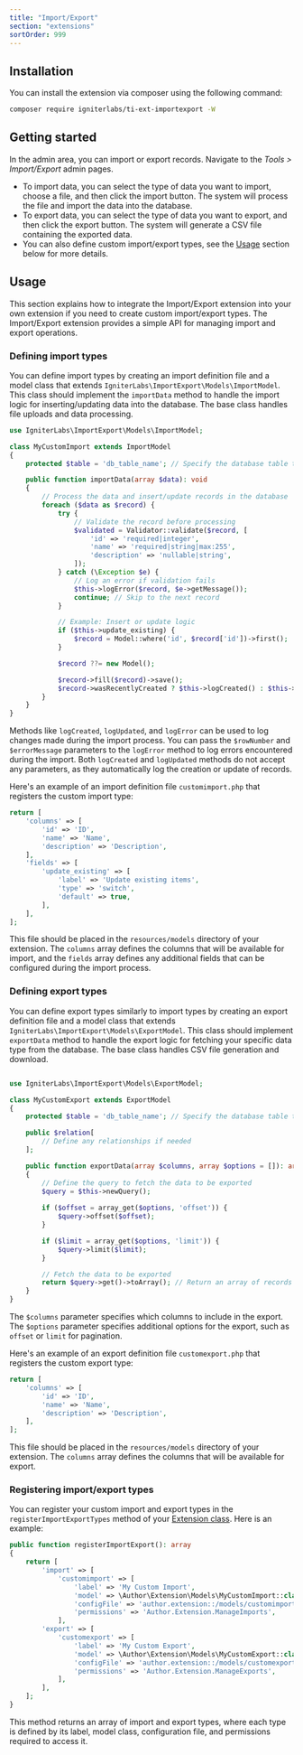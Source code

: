 ```yaml
---
title: "Import/Export"
section: "extensions"
sortOrder: 999
---
```


## Installation

You can install the extension via composer using the following command:

```bash
composer require igniterlabs/ti-ext-importexport -W
```

## Getting started

In the admin area, you can import or export records. Navigate to the _Tools > Import/Export_ admin pages.

- To import data, you can select the type of data you want to import, choose a file, and then click the import button. The system will process the file and import the data into the database.
- To export data, you can select the type of data you want to export, and then click the export button. The system will generate a CSV file containing the exported data.
- You can also define custom import/export types, see the [Usage](#usage) section below for more details.

## Usage

This section explains how to integrate the Import/Export extension into your own extension if you need to create custom import/export types. The Import/Export extension provides a simple API for managing import and export operations.

### Defining import types

You can define import types by creating an import definition file and a model class that extends `IgniterLabs\ImportExport\Models\ImportModel`. This class should implement the `importData` method to handle the import logic for inserting/updating data into the database. The base class handles file uploads and data processing.

```php
use IgniterLabs\ImportExport\Models\ImportModel;

class MyCustomImport extends ImportModel
{
    protected $table = 'db_table_name'; // Specify the database table to import data into

    public function importData(array $data): void
    {
        // Process the data and insert/update records in the database
        foreach ($data as $record) {
            try {
                // Validate the record before processing
                $validated = Validator::validate($record, [
                    'id' => 'required|integer',
                    'name' => 'required|string|max:255',
                    'description' => 'nullable|string',
                ]);
            } catch (\Exception $e) {
                // Log an error if validation fails
                $this->logError($record, $e->getMessage());
                continue; // Skip to the next record
            }

            // Example: Insert or update logic
            if ($this->update_existing) {
                $record = Model::where('id', $record['id'])->first();
            }

            $record ??= new Model();

            $record->fill($record)->save();
            $record->wasRecentlyCreated ? $this->logCreated() : $this->logUpdated();
        }
    }
}
```

Methods like `logCreated`, `logUpdated`, and `logError` can be used to log changes made during the import process. You can pass the `$rowNumber` and `$errorMessage` parameters to the `logError` method to log errors encountered during the import. Both `logCreated` and `logUpdated` methods do not accept any parameters, as they automatically log the creation or update of records.

Here's an example of an import definition file `customimport.php` that registers the custom import type:

```php
return [
    'columns' => [
        'id' => 'ID',
        'name' => 'Name',
        'description' => 'Description',
    ],
    'fields' => [
        'update_existing' => [
            'label' => 'Update existing items',
            'type' => 'switch',
            'default' => true,
        ],
    ],
];
```

This file should be placed in the `resources/models` directory of your extension. The `columns` array defines the columns that will be available for import, and the `fields` array defines any additional fields that can be configured during the import process.

### Defining export types

You can define export types similarly to import types by creating an export definition file and a model class that extends `IgniterLabs\ImportExport\Models\ExportModel`. This class should implement `exportData` method to handle the export logic for fetching your specific data type from the database. The base class handles CSV file generation and download.

```php

use IgniterLabs\ImportExport\Models\ExportModel;

class MyCustomExport extends ExportModel
{
    protected $table = 'db_table_name'; // Specify the database table to export data from

    public $relation[
        // Define any relationships if needed
    ];

    public function exportData(array $columns, array $options = []): array
    {
        // Define the query to fetch the data to be exported
        $query = $this->newQuery();
        
        if ($offset = array_get($options, 'offset')) {
            $query->offset($offset);
        }

        if ($limit = array_get($options, 'limit')) {
            $query->limit($limit);
        }

        // Fetch the data to be exported
        return $query->get()->toArray(); // Return an array of records to be exported
    }
}
```

The `$columns` parameter specifies which columns to include in the export. The `$options` parameter specifies additional options for the export, such as `offset` or `limit` for pagination.

Here's an example of an export definition file `customexport.php` that registers the custom export type:

```php
return [
    'columns' => [
        'id' => 'ID',
        'name' => 'Name',
        'description' => 'Description',
    ],
];
```

This file should be placed in the `resources/models` directory of your extension. The `columns` array defines the columns that will be available for export.

### Registering import/export types

You can register your custom import and export types in the `registerImportExportTypes` method of your [Extension class](https://tastyigniter.com/docs/extend/extensions#extension-class). Here is an example:

```php
public function registerImportExport(): array
{
    return [
        'import' => [
            'customimport' => [
                'label' => 'My Custom Import',
                'model' => \Author\Extension\Models\MyCustomImport::class,
                'configFile' => 'author.extension::/models/customimport',
                'permissions' => 'Author.Extension.ManageImports',
            ],
        'export' => [
            'customexport' => [
                'label' => 'My Custom Export',
                'model' => \Author\Extension\Models\MyCustomExport::class,
                'configFile' => 'author.extension::/models/customexport',
                'permissions' => 'Author.Extension.ManageExports',
            ],
        ],
    ];
}
```

This method returns an array of import and export types, where each type is defined by its label, model class, configuration file, and permissions required to access it.